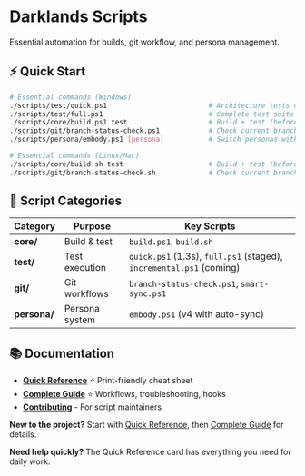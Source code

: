 # Darklands Scripts

Essential automation for builds, git workflow, and persona management.

## ⚡ Quick Start

```bash
# Essential commands (Windows)
./scripts/test/quick.ps1                         # Architecture tests only (1.3s)
./scripts/test/full.ps1                          # Complete test suite (3-5s)
./scripts/core/build.ps1 test                    # Build + test (before commits)
./scripts/git/branch-status-check.ps1            # Check current branch
./scripts/persona/embody.ps1 [persona]           # Switch personas with auto-sync

# Essential commands (Linux/Mac)  
./scripts/core/build.sh test                     # Build + test (before commits)
./scripts/git/branch-status-check.sh             # Check current branch
```

## 📁 Script Categories

| Category | Purpose | Key Scripts |
|----------|---------|-------------|
| **core/** | Build & test | `build.ps1`, `build.sh` |
| **test/** | Test execution | `quick.ps1` (1.3s), `full.ps1` (staged), `incremental.ps1` (coming) |
| **git/** | Git workflows | `branch-status-check.ps1`, `smart-sync.ps1` |
| **persona/** | Persona system | `embody.ps1` (v4 with auto-sync) |

## 📚 Documentation

- **[Quick Reference](QUICK-REFERENCE.md)** ⭐ Print-friendly cheat sheet  
- **[Complete Guide](GUIDE.md)** ⭐ Workflows, troubleshooting, hooks
- **[Contributing](CONTRIBUTING.md)** - For script maintainers

**New to the project?** Start with [Quick Reference](QUICK-REFERENCE.md), then [Complete Guide](GUIDE.md) for details.

**Need help quickly?** The Quick Reference card has everything you need for daily work.